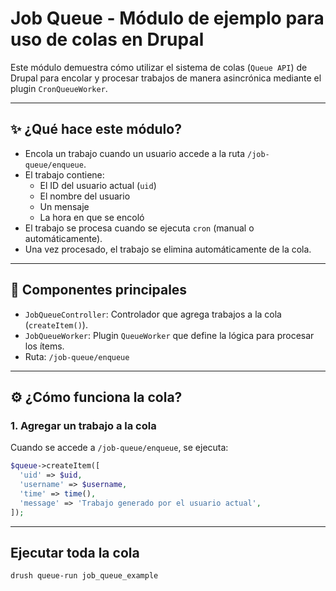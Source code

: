 # Job Queue - Módulo de ejemplo para uso de colas en Drupal

Este módulo demuestra cómo utilizar el sistema de colas (`Queue API`) de Drupal para encolar y procesar trabajos de manera asincrónica mediante el plugin `CronQueueWorker`.

---

## ✨ ¿Qué hace este módulo?

- Encola un trabajo cuando un usuario accede a la ruta `/job-queue/enqueue`.
- El trabajo contiene:
  - El ID del usuario actual (`uid`)
  - El nombre del usuario
  - Un mensaje
  - La hora en que se encoló
- El trabajo se procesa cuando se ejecuta `cron` (manual o automáticamente).
- Una vez procesado, el trabajo se elimina automáticamente de la cola.

---

## 🧩 Componentes principales

- `JobQueueController`: Controlador que agrega trabajos a la cola (`createItem()`).
- `JobQueueWorker`: Plugin `QueueWorker` que define la lógica para procesar los ítems.
- Ruta: `/job-queue/enqueue`

---

## ⚙️ ¿Cómo funciona la cola?

### 1. **Agregar un trabajo a la cola**

Cuando se accede a `/job-queue/enqueue`, se ejecuta:

```php
$queue->createItem([
  'uid' => $uid,
  'username' => $username,
  'time' => time(),
  'message' => 'Trabajo generado por el usuario actual',
]);
```
---

## Ejecutar toda la cola 

```bash
drush queue-run job_queue_example
```
